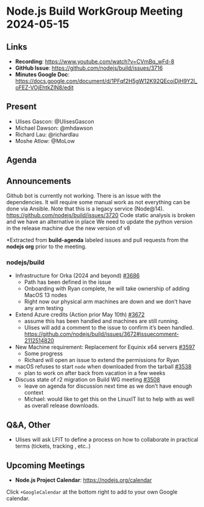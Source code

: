 # Node.js  Build WorkGroup Meeting 2024-05-15

## Links

* **Recording**:  https://www.youtube.com/watch?v=CVmBq_wFd-8
* **GitHub Issue**: https://github.com/nodejs/build/issues/3716
* **Minutes Google Doc**: https://docs.google.com/document/d/1PFqf2H5gW12K92QEcoiDjH9Y2l_oFEZ-VOjEhtkZlN8/edit

## Present

* Ulises Gascon: @UlisesGascon
* Michael Dawson: @mhdawson
* Richard Lau: @richardlau
* Moshe Atlow: @MoLow

## Agenda

## Announcements

Github bot is currently not working. There is an issue with the dependencies. It will require some manual work as not everything can be done via Ansible. Note that this is a legacy service (Node@14). https://github.com/nodejs/build/issues/3720
Code static analysis is broken and we have an alternative in place
We need to update the python version in the release machine due the new version of v8



*Extracted from **build-agenda** labeled issues and pull requests from the **nodejs org** prior to the meeting.

### nodejs/build

* Infrastructure for Orka (2024 and beyond) [#3686](https://github.com/nodejs/build/issues/3686)
  * Path has been defined in the issue
  * Onboarding with Ryan complete, he will take ownership of adding MacOS 13 nodes
  * Right now our physical arm machines are down and we don’t have any arm testing
* Extend Azure credits (Action prior May 10th) 
[#3672](https://github.com/nodejs/build/issues/3672)
  * assume this has been handled and machines are still running.
  * Ulises will add a comment to the issue to confirm it’s been handled. https://github.com/nodejs/build/issues/3672#issuecomment-2112514820
* New Machine requirement: Replacement for Equinix x64 servers [#3597](https://github.com/nodejs/build/issues/3597)
  * Some progress
  * Richard will open an issue to extend the permissions for Ryan
* macOS refuses to start `node` when downloaded from the tarball [#3538](https://github.com/nodejs/build/issues/3538)
  * plan to work on after back from vacation in a few weeks
* Discuss state of r2 migration on Build WG meeting [#3508](https://github.com/nodejs/build/issues/3508)
  * leave on agenda for discussion next time as we don’t have enough context
  * Michael: would like to get this on the LinuxIT list to help with as well as overall release downloads.

## Q&A, Other

* Ulises will ask LFIT to define a process on how to collaborate in practical terms (tickets, tracking , etc..)  

## Upcoming Meetings

* **Node.js Project Calendar**: <https://nodejs.org/calendar>

Click `+GoogleCalendar` at the bottom right to add to your own Google calendar.

